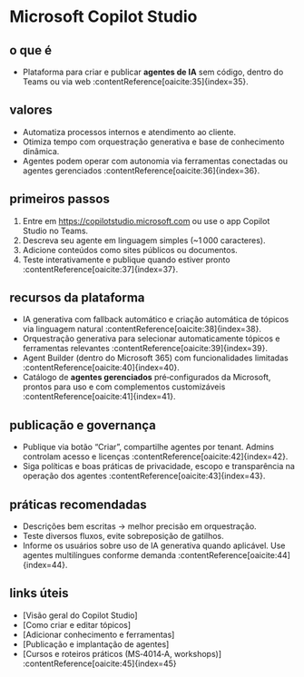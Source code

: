 # Microsoft Copilot Studio

## o que é
- Plataforma para criar e publicar **agentes de IA** sem código, dentro do Teams ou via web :contentReference[oaicite:35]{index=35}.

## valores
- Automatiza processos internos e atendimento ao cliente.
- Otimiza tempo com orquestração generativa e base de conhecimento dinâmica.
- Agentes podem operar com autonomia via ferramentas conectadas ou agentes gerenciados :contentReference[oaicite:36]{index=36}.

## primeiros passos
1. Entre em https://copilotstudio.microsoft.com ou use o app Copilot Studio no Teams.
2. Descreva seu agente em linguagem simples (~1 000 caracteres).
3. Adicione conteúdos como sites públicos ou documentos.
4. Teste interativamente e publique quando estiver pronto :contentReference[oaicite:37]{index=37}.

## recursos da plataforma
- IA generativa com fallback automático e criação automática de tópicos via linguagem natural :contentReference[oaicite:38]{index=38}.
- Orquestração generativa para selecionar automaticamente tópicos e ferramentas relevantes :contentReference[oaicite:39]{index=39}.
- Agent Builder (dentro do Microsoft 365) com funcionalidades limitadas :contentReference[oaicite:40]{index=40}.
- Catálogo de **agentes gerenciados** pré‑configurados da Microsoft, prontos para uso e com complementos customizáveis :contentReference[oaicite:41]{index=41}.

## publicação e governança
- Publique via botão “Criar”, compartilhe agentes por tenant. Admins controlam acesso e licenças :contentReference[oaicite:42]{index=42}.
- Siga políticas e boas práticas de privacidade, escopo e transparência na operação dos agentes :contentReference[oaicite:43]{index=43}.

## práticas recomendadas
- Descrições bem escritas → melhor precisão em orquestração.
- Teste diversos fluxos, evite sobreposição de gatilhos.
- Informe os usuários sobre uso de IA generativa quando aplicável. Use agentes multilíngues conforme demanda :contentReference[oaicite:44]{index=44}.

## links úteis
- [Visão geral do Copilot Studio]  
- [Como criar e editar tópicos]  
- [Adicionar conhecimento e ferramentas]  
- [Publicação e implantação de agentes]  
- [Cursos e roteiros práticos (MS‑4014‑A, workshops)] :contentReference[oaicite:45]{index=45}
